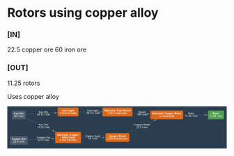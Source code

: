 # Rotors using copper alloy

### [IN]
22.5 copper ore
60 iron ore

### [OUT]
11.25 rotors 

Uses copper alloy

![Calculator](calculator.png)